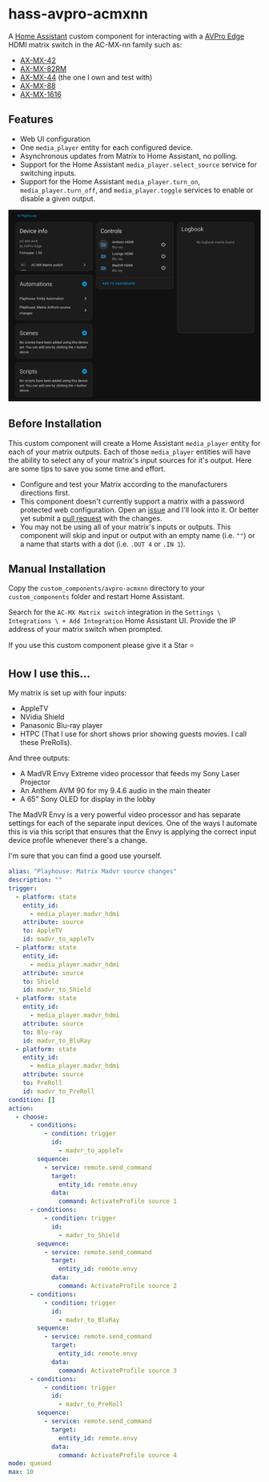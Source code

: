# hass-avpro-acmxnn
A [Home Assistant](https://www.home-assistant.io/) custom component for interacting with a [AVPro Edge](https://avproedge.com/) HDMI matrix switch in the AC-MX-nn family such as:

- [AX-MX-42](https://avproedge.com/products/ac-mx-42)
- [AX-MX-82RM](https://avproedge.com/products/ac-mx-82rm)
- [AX-MX-44](https://avproedge.com/products/ac-mx-44) (the one I own and test with)
- [AX-MX-88](https://avproedge.com/products/ac-mx-88)
- [AX-MX-1616](https://avproedge.com/products/ac-mx-1616)

## Features
- Web UI configuration
- One `media_player` entity for each configured device.
- Asynchronous updates from Matrix to Home Assistant, no polling.
- Support for the Home Assistant `media_player.select_source` service for switching inputs.
- Support for the Home Assistant `media_player.turn_on`, `media_player.turn_off`, and `media_player.toggle` services to enable or disable a given output.

![Screenshot of the custom component's attributes.](./documentation/images/device-in-ha.png)

## Before Installation
This custom component will create a Home Assistant `media_player` entity for each of your matrix outputs. Each of those `media_player` entities will have the ability to select any of your matrix's input sources for it's output. Here are some tips to save you some time and effort.
 - Configure and test your Matrix according to the manufacturers directions first.
 - This component doesn't currently support a matrix with a password protected web configuration. Open an [issue](https://github.com/toscano/hass-avpro-acmxnn/issues) and I'll look into it. Or better yet submit a [pull request](https://github.com/toscano/hass-avpro-acmxnn/pulls) with the changes.
 - You may not be using all of your matrix's inputs or outputs. This component will skip and input or output with an empty name (i.e. `""`) or a name that starts with a dot (i.e. `.OUT 4` or `.IN 1`).

## Manual Installation

Copy the `custom_components/avpro-acmxnn` directory to your `custom_components` folder and restart Home Assistant.

Search for the `AC-MX Matrix switch` integration in the `Settings \ Integrations \ + Add Integration` Home Assistant UI. Provide the IP address of your matrix switch when prompted.

If you use this custom component please give it a Star :star:

## How I use this...

My matrix is set up with four inputs:
 - AppleTV
 - NVidia Shield
 - Panasonic Blu-ray player
 - HTPC (That I use for short shows prior showing guests movies. I call these PreRolls).

And three outputs:
 - A MadVR Envy Extreme video processor that feeds my Sony Laser Projector
 - An Anthem AVM 90 for my 9.4.6 audio in the main theater
 - A 65" Sony OLED for display in the lobby

 The MadVR Envy is a very powerful video processor and has separate settings for each of the separate input devices. One of the ways I automate this is via this script that ensures that the Envy is applying the correct input device profile whenever there's a change.

 I'm sure that you can find a good use yourself.

```yaml
alias: "Playhouse: Matrix Madvr source changes"
description: ""
trigger:
  - platform: state
    entity_id:
      - media_player.madvr_hdmi
    attribute: source
    to: AppleTV
    id: madvr_to_appleTv
  - platform: state
    entity_id:
      - media_player.madvr_hdmi
    attribute: source
    to: Shield
    id: madvr_to_Shield
  - platform: state
    entity_id:
      - media_player.madvr_hdmi
    attribute: source
    to: Blu-ray
    id: madvr_to_BluRay
  - platform: state
    entity_id:
      - media_player.madvr_hdmi
    attribute: source
    to: PreRoll
    id: madvr_to_PreRoll
condition: []
action:
  - choose:
      - conditions:
          - condition: trigger
            id:
              - madvr_to_appleTv
        sequence:
          - service: remote.send_command
            target:
              entity_id: remote.envy
            data:
              command: ActivateProfile source 1
      - conditions:
          - condition: trigger
            id:
              - madvr_to_Shield
        sequence:
          - service: remote.send_command
            target:
              entity_id: remote.envy
            data:
              command: ActivateProfile source 2
      - conditions:
          - condition: trigger
            id:
              - madvr_to_BluRay
        sequence:
          - service: remote.send_command
            target:
              entity_id: remote.envy
            data:
              command: ActivateProfile source 3
      - conditions:
          - condition: trigger
            id:
              - madvr_to_PreRoll
        sequence:
          - service: remote.send_command
            target:
              entity_id: remote.envy
            data:
              command: ActivateProfile source 4
mode: queued
max: 10

```